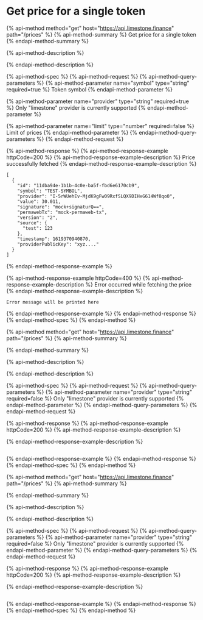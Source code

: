 # Get price for a single token

{% api-method method="get" host="https://api.limestone.finance" path="/prices" %}
{% api-method-summary %}
Get price for a single token
{% endapi-method-summary %}

{% api-method-description %}

{% endapi-method-description %}

{% api-method-spec %}
{% api-method-request %}
{% api-method-query-parameters %}
{% api-method-parameter name="symbol" type="string" required=true %}
Token symbol
{% endapi-method-parameter %}

{% api-method-parameter name="provider" type="string" required=true %}
Only "limestone" provider is currently supported
{% endapi-method-parameter %}

{% api-method-parameter name="limit" type="number" required=false %}
Limit of prices
{% endapi-method-parameter %}
{% endapi-method-query-parameters %}
{% endapi-method-request %}

{% api-method-response %}
{% api-method-response-example httpCode=200 %}
{% api-method-response-example-description %}
Price successfully fetched
{% endapi-method-response-example-description %}

```
[
  {
    "id": "11dba94e-1b1b-4c0e-ba5f-fbd6e6170cb9",
    "symbol": "TEST-SYMBOL",
    "provider": "I-5rWUehEv-MjdK9gFw09RxfSLQX9DIHxG614Wf8qo0",
    "value": 30.011,
    "signature": "mock+signaturQ==",
    "permawebTx": "mock-permaweb-tx",
    "version": "2",
    "source": {
      "test": 123
    },
    "timestamp": 1619370940870,
    "providerPublicKey": "xyz...."
  }
]
```
{% endapi-method-response-example %}

{% api-method-response-example httpCode=400 %}
{% api-method-response-example-description %}
Error occurred while fetching the price
{% endapi-method-response-example-description %}

```
Error message will be printed here
```
{% endapi-method-response-example %}
{% endapi-method-response %}
{% endapi-method-spec %}
{% endapi-method %}

{% api-method method="get" host="https://api.limestone.finance" path="/prices" %}
{% api-method-summary %}

{% endapi-method-summary %}

{% api-method-description %}

{% endapi-method-description %}

{% api-method-spec %}
{% api-method-request %}
{% api-method-query-parameters %}
{% api-method-parameter name="provider" type="string" required=false %}
Only "limestone" provider is currently supported
{% endapi-method-parameter %}
{% endapi-method-query-parameters %}
{% endapi-method-request %}

{% api-method-response %}
{% api-method-response-example httpCode=200 %}
{% api-method-response-example-description %}

{% endapi-method-response-example-description %}

```

```
{% endapi-method-response-example %}
{% endapi-method-response %}
{% endapi-method-spec %}
{% endapi-method %}

{% api-method method="get" host="https://api.limestone.finance" path="/prices" %}
{% api-method-summary %}

{% endapi-method-summary %}

{% api-method-description %}

{% endapi-method-description %}

{% api-method-spec %}
{% api-method-request %}
{% api-method-query-parameters %}
{% api-method-parameter name="provider" type="string" required=false %}
Only "limestone" provider is currently supported
{% endapi-method-parameter %}
{% endapi-method-query-parameters %}
{% endapi-method-request %}

{% api-method-response %}
{% api-method-response-example httpCode=200 %}
{% api-method-response-example-description %}

{% endapi-method-response-example-description %}

```

```
{% endapi-method-response-example %}
{% endapi-method-response %}
{% endapi-method-spec %}
{% endapi-method %}



